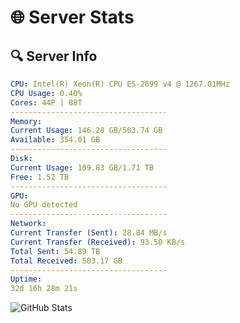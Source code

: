# 🌐 Server Stats
## 🔍 Server Info
```yaml
CPU: Intel(R) Xeon(R) CPU E5-2699 v4 @ 1267.01MHz
CPU Usage: 0.40%
Cores: 44P | 88T
-----------------------------------
Memory:
Current Usage: 146.28 GB/503.74 GB
Available: 354.01 GB
-----------------------------------
Disk:
Current Usage: 109.83 GB/1.71 TB
Free: 1.52 TB
-----------------------------------
GPU:
No GPU detected
-----------------------------------
Network:
Current Transfer (Sent): 28.84 MB/s
Current Transfer (Received): 93.50 KB/s
Total Sent: 54.89 TB
Total Received: 503.17 GB
-----------------------------------
Uptime:
32d 16h 28m 21s
```
![GitHub Stats](https://img.shields.io/badge/Updated-2025-04-09_13:51:10-blue)